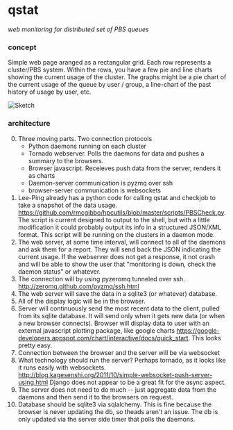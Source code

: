 # qstat
*web monitoring for distributed set of PBS queues*

### concept

Simple web page aranged as a rectangular grid. Each row represents a cluster/PBS system. Within the rows, you have
a few pie and line charts showing the current usage of the cluster. The graphs might be a pie chart of the current
usage of the queue by user / group, a line-chart of the past history of usage by user, etc.

![Sketch](http://awwapp.com/s/b0/ea/be.png)

### architecture
0. Three moving parts. Two connection protocols
    - Python daemons running on each cluster
    - Tornado webserver. Polls the daemons for data and pushes a summary to the browsers.
    - Browser javascript. Receieves push data from the server, renders it as charts
    - Daemon-server communication is pyzmq over ssh
    - browser-server communication is websockets
1. Lee-Ping already has a python code for calling qstat and checkjob to take a snapshot of the data usage.
https://github.com/rmcgibbo/hpcutils/blob/master/scripts/PBSCheck.py. The script is current designed to output to the
shell, but with a little modification it could probably output its info in a structured JSON/XML format. This script
will be running on the clusters in a daemon mode.
2. The web server, at some time interval, will connect to all of the daemons and ask them for a report. They will send
back the JSON indicating the current usage. If the webserver does not get a response, it not crash and will be able to
show the user that "monitoring is down, check the daemon status" or whatever.
3. The connection will by using pyzeromq tunneled over ssh. http://zeromq.github.com/pyzmq/ssh.html
4. The web server will save the data in a sqlite3 (or whatever) database.
5. All of the display logic will be in the browser.
6.  Server will continuously send the most recent data to the client, pulled from its sqlite database. It will
send only when it gets new data (or when a new browser connects). Browser will display data to user with an external javascript
plotting package, like google charts https://google-developers.appspot.com/chart/interactive/docs/quick_start.
This looks pretty easy.
7. Connection between the browser and the server will be via websocket
8. What technology should run the server? Perhaps tornado, as it looks like it runs easily with websockets. http://blog.kagesenshi.org/2011/10/simple-websocket-push-server-using.html
Django does not appear to be a great fit for the async aspect.
9. The server does not need to do much -- just aggregate data from the daemons and then send it to the browsers on request.
10. Database should be sqlite3 via sqlalchemy. This is fine because the browser is never updating the db, so theads aren't
an issue. The db is only updated via the server side timer that polls the daemons.
